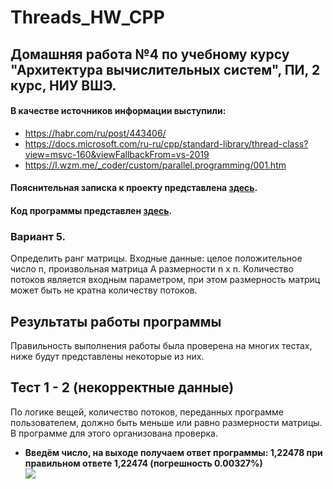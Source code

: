 # Threads_HW_CPP
## Домашняя работа №4 по учебному курсу "Архитектура вычислительных систем", ПИ, 2 курс, НИУ ВШЭ. 
#### В качестве источников информации выступили:
<!--ts-->
  * https://habr.com/ru/post/443406/ <br />
  * https://docs.microsoft.com/ru-ru/cpp/standard-library/thread-class?view=msvc-160&viewFallbackFrom=vs-2019 <br />
  * https://l.wzm.me/_coder/custom/parallel.programming/001.htm <br />
<!--te-->
#### Пояснительная записка к проекту представлена [здесь]().
#### Код программы представлен [здесь]().
### Вариант 5. 
Определить ранг матрицы. Входные данные: целое положительное число n, произвольная матрица А размерности n х n. Количество потоков является входным параметром, при этом размерность матриц может быть не кратна количеству потоков.
## Результаты работы программы
Правильность выполнения работы была проверена на многих тестах, ниже будут представлены некоторые из них.
## Тест 1 - 2 (некорректные данные)
По логике вещей, количество потоков, переданных программе пользователем, должно быть меньше или равно размерности матрицы. В программе для этого организована проверка.
- **Введём число, на выходе получаем ответ программы: 1,22478 при правильном ответе 1,22474 (погрешность 0.00327%)**</br>
  ![](Materials/Screenshots/0,5example.png)</br>
